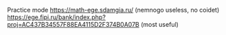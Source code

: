 Practice mode
https://math-ege.sdamgia.ru/ (nemnogo useless, no coidet) \
https://ege.fipi.ru/bank/index.php?proj=AC437B34557F88EA4115D2F374B0A07B (most useful)
